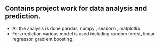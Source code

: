 ## Contains project work for data analysis and prediction.

* All the analysis is done pandas, numpy , seaborn , matplotlib.
* For prediction various model is used including random forest, linear regressor, gradient boosting.
